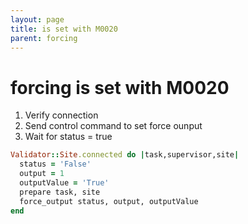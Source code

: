 ```yaml
---
layout: page
title: is set with M0020
parent: forcing
---
```


# forcing is set with M0020

1. Verify connection
2. Send control command to set force ounput
3. Wait for status = true

```ruby
Validator::Site.connected do |task,supervisor,site|
  status = 'False'
  output = 1
  outputValue = 'True'
  prepare task, site
  force_output status, output, outputValue
end
```

